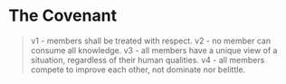 # The Covenant

> v1 - members shall be treated with respect.
> v2 - no member can consume all knowledge.
> v3 - all members have a unique view of a situation, regardless of their human qualities.
> v4 - all members compete to improve each other, not dominate nor belittle.
